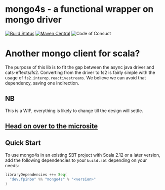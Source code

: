 # mongo4s - a functional wrapper on mongo driver
[![Build Status](https://travis-ci.com/fp-in-bo/mongo4s.svg?branch=master)](https://travis-ci.com/fp-in-bo/mongo4s) 
[![Maven Central](https://maven-badges.herokuapp.com/maven-central/dev.fpinbo/mongo4s_2.12/badge.svg)](https://maven-badges.herokuapp.com/maven-central/dev.fpinbo/mongo4s_2.12) 
![Code of Consuct](https://img.shields.io/badge/Code%20of%20Conduct-Scala-blue.svg)

# Another mongo client for scala?

The purpose of this lib is to fit the gap between the async java driver and cats-effects/fs2.
Converting from the driver to fs2 is fairly simple with the usage of `fs2.interop.reactivestreams`.
We believe we can avoid that dependency, saving one indirection.

## NB

This is a WIP, everything is likely to change till the design will settle.

## [Head on over to the microsite](https://fp-in-bo.github.io/mongo4s)

## Quick Start

To use mongo4s in an existing SBT project with Scala 2.12 or a later version, add the following dependencies to your
`build.sbt` depending on your needs:

```scala
libraryDependencies ++= Seq(
  "dev.fpinbo" %% "mongo4s" % "<version>"
)
```

